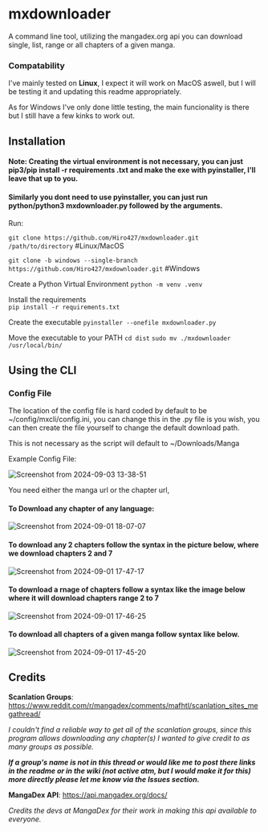 # mxdownloader
A command line tool, utilizing the mangadex.org api you can download single, list, range or all chapters of a given manga. 

### Compatability 
I've mainly tested on **Linux**, I expect it will work on MacOS aswell, but I will be testing it and updating this readme appropriately. 

As for Windows I've only done  little testing, the main funcionality is there but I still have a few kinks to work out.


## Installation 

#### Note: Creating the virtual environment is not necessary, you can just pip3/pip install -r requirements .txt and make the exe with pyinstaller, I'll leave that up to you. 

#### Similarly you dont need to use pyinstaller, you can just run python/python3 mxdownloader.py followed by the arguments. 

Run: 

`git clone https://github.com/Hiro427/mxdownloader.git /path/to/directory` #Linux/MacOS

`git clone -b windows --single-branch https://github.com/Hiro427/mxdownloader.git` #Windows

Create a Python Virtual Environment 
`python -m venv .venv`

Install the requirements  
`pip install -r requirements.txt`

Create the executable
`pyinstaller --onefile mxdownloader.py`

Move the executable to your PATH
`cd dist`
`sudo mv ./mxdownloader /usr/local/bin/`


## Using the CLI 

### Config File 

The location of the config file is hard coded by default to be ~/config/mxcli/config.ini, you can change this in the .py file is you wish, you can then create the file yourself to change the default download path.

This is not necessary as the script will default to ~/Downloads/Manga 

Example Config File:

![Screenshot from 2024-09-03 13-38-51](https://github.com/user-attachments/assets/db71125f-77eb-48e5-9826-18d92bd105c9)


You need either the manga url or the chapter url,
#### To Download any chapter of any language: 
![Screenshot from 2024-09-01 18-07-07](https://github.com/user-attachments/assets/da1aa90e-9ef2-4ef1-8a01-e8595a845ef7)

#### To download any 2 chapters follow the syntax in the picture below, where we download chapters 2 and 7  
![Screenshot from 2024-09-01 17-47-17](https://github.com/user-attachments/assets/76334fa4-10db-4bfb-b60d-fae3d1484dcd)

#### To download a rnage of chapters follow a syntax like the image below where it will download chapters range 2 to 7
![Screenshot from 2024-09-01 17-46-25](https://github.com/user-attachments/assets/36d5e844-0fac-4f44-8558-8016c9f519ba)

#### To download all chapters of a given manga follow syntax like below. 
![Screenshot from 2024-09-01 17-45-20](https://github.com/user-attachments/assets/bcf7aeca-5c95-4037-86ca-4edbfbe627cd)



## Credits 
**Scanlation Groups**: https://www.reddit.com/r/mangadex/comments/mafhtl/scanlation_sites_megathread/


_I couldn't find a reliable way to get all of the scanlation groups, since this program allows downloading any chapter(s) I wanted to give credit to as many groups as possible._

**_If a group's name is not in this thread or would like me to post there links in the readme or in the wiki (not active atm, but I would make it for this) more directly please let me know via the Issues section._**

**MangaDex API**: https://api.mangadex.org/docs/

_Credits the devs at MangaDex for their work in making this api available to everyone._
